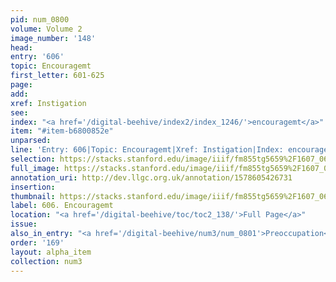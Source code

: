 ```yaml
---
pid: num_0800
volume: Volume 2
image_number: '148'
head: 
entry: '606'
topic: Encouragemt
first_letter: 601-625
page: 
add: 
xref: Instigation
see: 
index: "<a href='/digital-beehive/index2/index_1246/'>encouragemt</a>"
item: "#item-b6800852e"
unparsed: 
line: 'Entry: 606|Topic: Encouragemt|Xref: Instigation|Index: encouragemt|#item-b6800852e'
selection: https://stacks.stanford.edu/image/iiif/fm855tg5659%2F1607_0615/911,2928,2835,647/full/0/default.jpg
full_image: https://stacks.stanford.edu/image/iiif/fm855tg5659%2F1607_0615/full/full/0/default.jpg
annotation_uri: http://dev.llgc.org.uk/annotation/1578605426731
insertion: 
thumbnail: https://stacks.stanford.edu/image/iiif/fm855tg5659%2F1607_0615/911,2928,600,180/250,/0/default.jpg
label: 606. Encouragemt
location: "<a href='/digital-beehive/toc/toc2_138/'>Full Page</a>"
issue: 
also_in_entry: "<a href='/digital-beehive/num3/num_0801'>Preoccupation</a>"
order: '169'
layout: alpha_item
collection: num3
---
```


